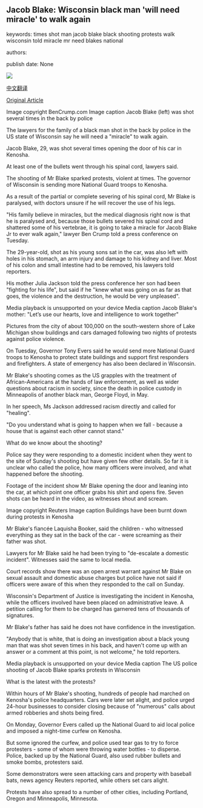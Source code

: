## Jacob Blake: Wisconsin black man 'will need miracle' to walk again

keywords: times shot man jacob blake black shooting protests walk wisconsin told miracle mr need blakes national

authors: 

publish date: None

![](https://ichef.bbci.co.uk/news/1024/branded_news/A4BA/production/_114107124_hi063035765.jpg)

[中文翻译](Jacob%20Blake%3A%20Wisconsin%20black%20man%20%27will%20need%20miracle%27%20to%20walk%20again_zh.md)

[Original Article](https://www.bbc.com/news/world-us-canada-53914027)

Image copyright BenCrump.com Image caption Jacob Blake (left) was shot several times in the back by police

The lawyers for the family of a black man shot in the back by police in the US state of Wisconsin say he will need a "miracle" to walk again.

Jacob Blake, 29, was shot several times opening the door of his car in Kenosha.

At least one of the bullets went through his spinal cord, lawyers said.

The shooting of Mr Blake sparked protests, violent at times. The governor of Wisconsin is sending more National Guard troops to Kenosha.

As a result of the partial or complete severing of his spinal cord, Mr Blake is paralysed, with doctors unsure if he will recover the use of his legs.

"His family believe in miracles, but the medical diagnosis right now is that he is paralysed and, because those bullets severed his spinal cord and shattered some of his vertebrae, it is going to take a miracle for Jacob Blake Jr to ever walk again," lawyer Ben Crump told a press conference on Tuesday.

The 29-year-old, shot as his young sons sat in the car, was also left with holes in his stomach, an arm injury and damage to his kidney and liver. Most of his colon and small intestine had to be removed, his lawyers told reporters.

His mother Julia Jackson told the press conference her son had been "fighting for his life", but said if he "knew what was going on as far as that goes, the violence and the destruction, he would be very unpleased".

Media playback is unsupported on your device Media caption Jacob Blake's mother: "Let’s use our hearts, love and intelligence to work together"

Pictures from the city of about 100,000 on the south-western shore of Lake Michigan show buildings and cars damaged following two nights of protests against police violence.

On Tuesday, Governor Tony Evers said he would send more National Guard troops to Kenosha to protect state buildings and support first responders and firefighters. A state of emergency has also been declared in Wisconsin.

Mr Blake's shooting comes as the US grapples with the treatment of African-Americans at the hands of law enforcement, as well as wider questions about racism in society, since the death in police custody in Minneapolis of another black man, George Floyd, in May.

In her speech, Ms Jackson addressed racism directly and called for "healing".

"Do you understand what is going to happen when we fall - because a house that is against each other cannot stand."

What do we know about the shooting?

Police say they were responding to a domestic incident when they went to the site of Sunday's shooting but have given few other details. So far it is unclear who called the police, how many officers were involved, and what happened before the shooting.

Footage of the incident show Mr Blake opening the door and leaning into the car, at which point one officer grabs his shirt and opens fire. Seven shots can be heard in the video, as witnesses shout and scream.

Image copyright Reuters Image caption Buildings have been burnt down during protests in Kenosha

Mr Blake's fiancée Laquisha Booker, said the children - who witnessed everything as they sat in the back of the car - were screaming as their father was shot.

Lawyers for Mr Blake said he had been trying to "de-escalate a domestic incident". Witnesses said the same to local media.

Court records show there was an open arrest warrant against Mr Blake on sexual assault and domestic abuse charges but police have not said if officers were aware of this when they responded to the call on Sunday.

Wisconsin's Department of Justice is investigating the incident in Kenosha, while the officers involved have been placed on administrative leave. A petition calling for them to be charged has garnered tens of thousands of signatures.

Mr Blake's father has said he does not have confidence in the investigation.

"Anybody that is white, that is doing an investigation about a black young man that was shot seven times in his back, and haven't come up with an answer or a comment at this point, is not welcome," he told reporters.

Media playback is unsupported on your device Media caption The US police shooting of Jacob Blake sparks protests in Wisconsin

What is the latest with the protests?

Within hours of Mr Blake's shooting, hundreds of people had marched on Kenosha's police headquarters. Cars were later set alight, and police urged 24-hour businesses to consider closing because of "numerous" calls about armed robberies and shots being fired.

On Monday, Governor Evers called up the National Guard to aid local police and imposed a night-time curfew on Kenosha.

But some ignored the curfew, and police used tear gas to try to force protesters - some of whom were throwing water bottles - to disperse. Police, backed up by the National Guard, also used rubber bullets and smoke bombs, protesters said.

Some demonstrators were seen attacking cars and property with baseball bats, news agency Reuters reported, while others set cars alight.

Protests have also spread to a number of other cities, including Portland, Oregon and Minneapolis, Minnesota.